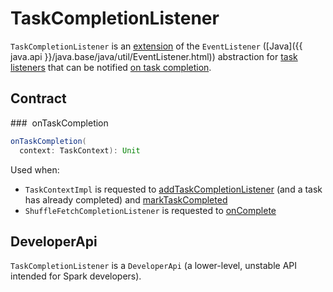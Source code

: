 # TaskCompletionListener

`TaskCompletionListener` is an [extension](#contract) of the `EventListener` ([Java]({{ java.api }}/java.base/java/util/EventListener.html)) abstraction for [task listeners](#implementations) that can be notified [on task completion](#onTaskCompletion).

## Contract

### <span id="onTaskCompletion"> onTaskCompletion

```scala
onTaskCompletion(
  context: TaskContext): Unit
```

Used when:

* `TaskContextImpl` is requested to [addTaskCompletionListener](scheduler/TaskContextImpl.md#addTaskCompletionListener) (and a task has already completed) and [markTaskCompleted](scheduler/TaskContextImpl.md#markTaskCompleted)
* `ShuffleFetchCompletionListener` is requested to [onComplete](storage/ShuffleFetchCompletionListener.md#onComplete)

## <span id="DeveloperApi"> DeveloperApi

`TaskCompletionListener` is a `DeveloperApi` (a lower-level, unstable API intended for Spark developers).
